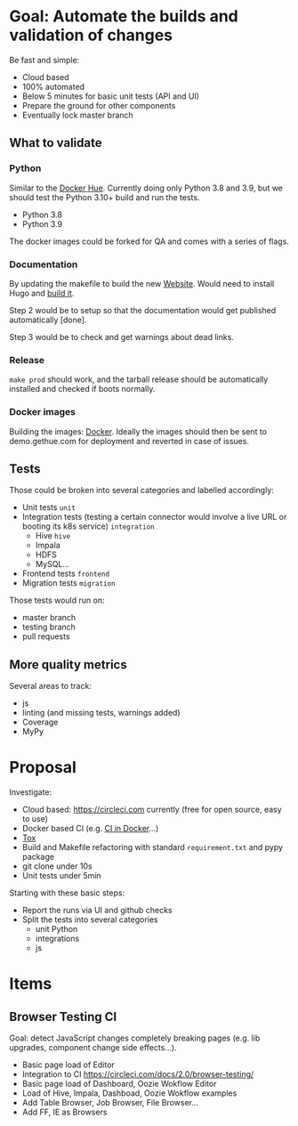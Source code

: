 # Goal: Automate the builds and validation of changes

Be fast and simple:

* Cloud based
* 100% automated
* Below 5 minutes for basic unit tests (API and UI)
* Prepare the ground for other components
* Eventually lock master branch

## What to validate

### Python

Similar to the [Docker Hue](/tools/docker/hue). Currently doing only Python 3.8 and 3.9, but we should test the Python 3.10+ build and run the tests.

* Python 3.8
* Python 3.9

The docker images could be forked for QA and comes with a series of flags.

### Documentation

By updating the makefile to build the new [Website](/docs/docs-site). Would need to install Hugo and [build it](https://docs.gethue.com/developer/development/#documentation).

Step 2 would be to setup so that the documentation would get published automatically [done].

Step 3 would be to check and get warnings about dead links.

### Release

`make prod` should work, and the tarball release should be automatically installed and checked if boots normally.

### Docker images

Building the images: [Docker](/tools/docker/).
Ideally the images should then be sent to demo.gethue.com for deployment and reverted in case of issues.

## Tests

Those could be broken into several categories and labelled accordingly:

* Unit tests `unit`
* Integration tests (testing a certain connector would involve a live URL or booting its k8s service) `integration`
  * Hive `hive`
  * Impala
  * HDFS
  * MySQL...
* Frontend tests `frontend`
* Migration tests `migration`

Those tests would run on:

* master branch
* testing branch
* pull requests

## More quality metrics

Several areas to track:

* js
* linting (and missing tests, warnings added)
* Coverage
* MyPy

# Proposal

Investigate:

* Cloud based: https://circleci.com currently (free for open source, easy to use)
* Docker based CI (e.g. [CI in Docker](https://itnext.io/shift-your-ci-scripts-to-docker-build-92453bca9f75)...)
* [Tox](https://tox.readthedocs.io)
* Build and Makefile refactoring with standard `requirement.txt` and pypy package
* git clone under 10s
* Unit tests under 5min

Starting with these basic steps:

* Report the runs via UI and github checks
* Split the tests into several categories
  * unit Python
  * integrations
  * js

# Items

## Browser Testing CI

Goal: detect JavaScript changes completely breaking pages (e.g. lib upgrades, component change side effects...).

* Basic page load of Editor
* Integration to CI https://circleci.com/docs/2.0/browser-testing/
* Basic page load of Dashboard, Oozie Wokflow Editor
* Load of Hive, Impala, Dashboad, Oozie Wokflow examples
* Add Table Browser, Job Browser, File Browser...
* Add FF, IE as Browsers
